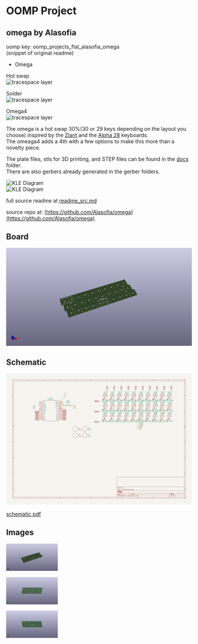 # OOMP Project  
## omega  by Alasofia  
  
oomp key: oomp_projects_flat_alasofia_omega  
(snippet of original readme)  
  
- Omega  
  
Hot swap  
![tracespace layer](./docs/omega_hotswap_layers.png "tracespace layer")  
  
Solder  
![tracespace layer](./docs/omega_soldered_layers.png "tracespace layer")  
  
Omega4  
![tracespace layer](./docs/omega_4_soldered_layers.png "tracespace layer")  
  
The omega is a hot swap 30%(30 or 29 keys depending on the layout you choose) inspired by the [Zlant](https://www.reddit.com/r/MechanicalKeyboards/search?q=zlant&restrict_sr=1) and the [Alpha 28](https://geekhack.org/index.php?topic=99040.0) keyboards.    
The omeaga4 adds a 4th with a few options to make this more than a novelty piece.  
  
The plate files, stls for 3D printing, and STEP files can be found in the [docs](./docs) folder.    
There are also gerbers already generated in the gerber folders.  
  
![KLE Diagram](./docs/KLE.png "KLE Diagram")    
![KLE Diagram](./docs/omega_4_KLE.png "KLE Diagram")  
  
  full source readme at [readme_src.md](readme_src.md)  
  
source repo at: [https://github.com/Alasofia/omega](https://github.com/Alasofia/omega)  
## Board  
  
[![working_3d.png](working_3d_600.png)](working_3d.png)  
## Schematic  
  
[![working_schematic.png](working_schematic_600.png)](working_schematic.png)  
  
[schematic pdf](working_schematic.pdf)  
## Images  
  
[![working_3d.png](working_3d_140.png)](working_3d.png)  
  
[![working_3d_back.png](working_3d_back_140.png)](working_3d_back.png)  
  
[![working_3d_front.png](working_3d_front_140.png)](working_3d_front.png)  
